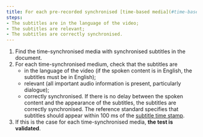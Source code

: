 ```yaml
---
title: For each pre-recorded synchronised [time-based media](#time-based-media-audio-video-and-synchronised) with [synchronised-subtitles](#subtitles-synchronises-object-multimedia), does at least one subtitle track meet these conditions?
steps:
- The subtitles are in the language of the video;
- The subtitles are relevant;
- The subtitles are correctly synchronised. 
---
```


1. Find the time-synchronised media with synchronised subtitles in the document.
2. For each time-synchronised medium, check that the subtitles are
	- in the language of the video (if the spoken content is in English, the subtitles must be in English); 
	- relevant (all important audio information is present, particularly dialogue);
	- correctly synchronised. If there is no delay between the spoken content and the appearance of the subtitles, the subtitles are correctly synchronised. The reference standard specifies that subtitles should appear within 100 ms of the [subtitle time stamp](#horodatage-time-stamp).
3. If this is the case for each time-synchronised media, **the test is validated**.
